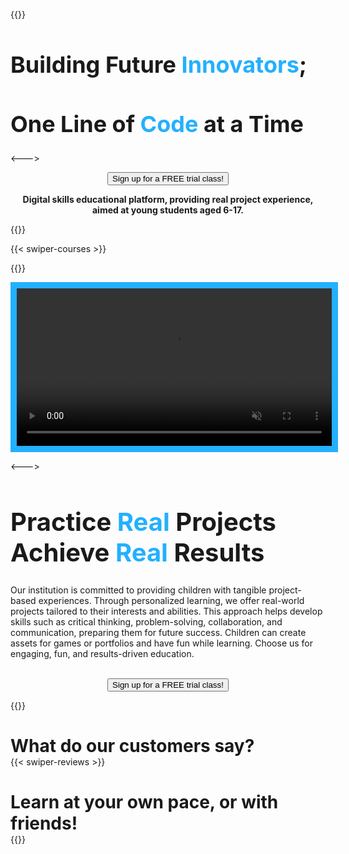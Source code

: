 ---
---
{{<columns widths="60%" align="center">}}
<h1 style="font-size:2.25rem">Building Future <span style="color:#23B0FF">Innovators</span>;</h1>
<h1 style="font-size:2.25rem">One Line of <span style="color:#23B0FF">Code</span> at a Time</h1>
<--->



<p align="center"><button type="button" onclick="window.location.href='/contact#trial';">Sign up for a FREE trial class!</button></p>

<p align="center" style="font-weight: bold;">Digital skills educational platform, providing real project experience, aimed at young students aged 6-17.</p>
{{</columns>}}

{{< swiper-courses >}}

<div class="separator"></div>

{{<columns widths="50%" align="center">}}

<div class="video-container">

<video style="border: 10px solid #23B0FF;" autoplay loop muted playsinline width="100%">
    <source src="/img/Roblox_Preview.mp4" type="video/mp4" />
</video>                
</div>

<--->

<h1 style="font-size:2.5rem">Practice <span style="color:#23B0FF">Real</span> Projects <br> Achieve <span style="color:#23B0FF">Real</span> Results</h1>
<p>Our institution is committed to providing children with tangible project-based experiences. Through personalized learning, we offer real-world projects tailored to their interests and abilities. This approach helps develop skills such as critical thinking, problem-solving, collaboration, and communication, preparing them for future success. Children can create assets for games or portfolios and have fun while learning. Choose us for engaging, fun, and results-driven education. <br><br>
<center><button type="button" onclick="window.location.href='/contact#trial';">Sign up for a FREE trial class!</button></center></p>
{{</columns>}}

<div class="separator"></div>

<h1 style="margin-bottom:0px">What do our customers say?</h1>
{{< swiper-reviews >}}

<h1 style="margin-bottom:0px;">Learn at your own pace, or with friends!</h1>
{{<swiper-groups>}}